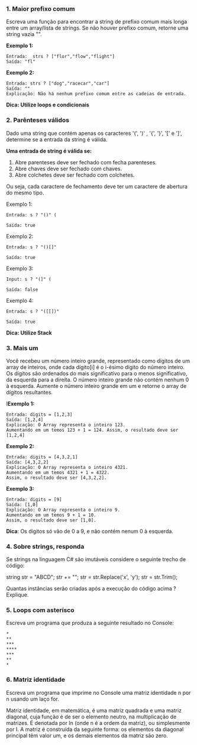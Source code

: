 ### 1. Maior prefixo comum

 Escreva uma função para encontrar a string de prefixo comum mais longa entre um array/lista de strings. Se não houver prefixo comum, retorne uma string vazia "".

**Exemplo 1:**

```
Entrada:  strs ? ["flor","flow","flight"]
Saída: "fl"
```

**Exemplo 2:**
```
Entrada: strs ? ["dog","racecar","car"]
Saída: ""
Explicação: Não há nenhum prefixo comum entre as cadeias de entrada.
```

**Dica: Utilize loops e condicionais**


### 2. Parênteses válidos

Dado uma string que contém apenas os caracteres '(', ')' , '{', '}', '[' e ']', determine se a entrada da string é válida. 

**Uma entrada de string é válida se:**

1. Abre parenteses deve ser fechado com fecha parenteses. 
2. Abre chaves deve ser fechado com chaves.
3. Abre colchetes deve ser fechado com colchetes. 

Ou seja, cada caractere de fechamento deve ter um caractere de abertura do mesmo tipo.

Exemplo 1:

	Entrada: s ? "()" (
	
	Saída: true

Exemplo 2:

	Entrada: s ? "()[]"

	Saída: true

Exemplo 3:

	Input: s ? "(]" (

	Saída: false

Exemplo 4:

	Entrada: s ? "([[])"

	Saída: true


**Dica: Utilize Stack**

### 3. Mais um

Você recebeu um número inteiro grande, representado como dígitos de um array de inteiros, onde cada dígito[i] é o i-ésimo dígito do número inteiro. Os dígitos são ordenados do mais significativo para o menos significativo, da esquerda para a direita. O número inteiro grande não contém nenhum 0 à esquerda. 
Aumente o número inteiro grande em um e retorne o array de dígitos resultantes. 

I**Exemplo 1:**

```
Entrada: digits = [1,2,3]
Saída: [1,2,4]
Explicação: O Array representa o inteiro 123.
Aumentando em um temos 123 + 1 = 124. Assim, o resultado deve ser [1,2,4]

```

**Exemplo 2:**

```
Entrada: digits = [4,3,2,1]
Saída: [4,3,2,2]
Explicação: O Array representa o inteiro 4321.
Aumentando em um temos 4321 + 1 = 4322.
Assim, o resultado deve ser [4,3,2,2].
```

**Exemplo 3:**

```
Entrada: digits = [9]
Saída: [1,0]
Explicação: O Array representa o inteiro 9.
Aumentando em um temos 9 + 1 = 10.
Assim, o resultado deve ser [1,0].

```


**Dica**: 
Os digitos só vão de 0 a 9, e não contém nenum 0 à esquerda. 


### 4. Sobre strings, responda 

Se strings na linguagem C# são imutáveis considere o seguinte trecho de código:

string str = "ABCD";
str += "";
str = str.Replace('x', 'y');
str = str.Trim();
 

Quantas instâncias serão criadas após a execução do código acima ? Explique.

### 5. Loops com asterísco 
Escreva um programa que produza a seguinte resultado no Console:

``` 
*
**
***
****
***
**
*
```


### 6. Matriz identidade 

Escreva um programa que imprime no Console uma matriz identidade n por n usando um laço for.


Matriz identidade, em matemática, é uma matriz quadrada e uma matriz diagonal, cuja função é de ser o elemento neutro, na multiplicação de matrizes. É denotada por In (onde n é a ordem da matriz), ou simplesmente por I. A matriz é construída da seguinte forma: os elementos da diagonal principal têm valor um, e os demais elementos da matriz são zero.


